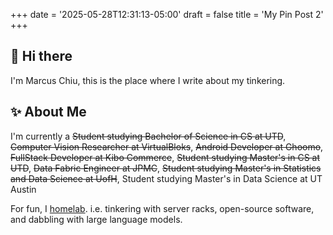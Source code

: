 +++
date = '2025-05-28T12:31:13-05:00'
draft = false
title = 'My Pin Post 2'
+++

## 👋 Hi there
I'm Marcus Chiu, this is the place where I write about my tinkering.

## ✨ About Me

I'm currently a ~~Student studying Bachelor of Science in CS at UTD~~, ~~Computer Vision Researcher at VirtualBloks~~, ~~Android Developer at Ghoomo~~, ~~FullStack Developer at Kibo Commerce~~, ~~Student studying Master's in CS at UTD~~, ~~Data Fabric Engineer at JPMC~~, ~~Student studying Master's in Statistics and Data Science at UofH~~, Student studying Master's in Data Science at UT Austin

For fun, I [homelab](https://www.reddit.com/r/homelab/). i.e. tinkering with server racks, open-source software, and dabbling with large language models.
